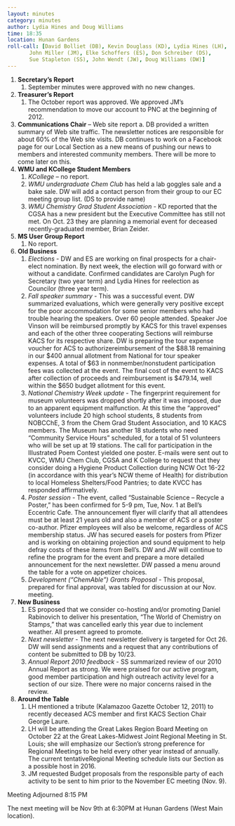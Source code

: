 ```yaml
---
layout: minutes
category: minutes
author: Lydia Hines and Doug Williams
time: 18:35
location: Hunan Gardens
roll-call: [David Bolliet (DB), Kevin Douglass (KD), Lydia Hines (LH),
	   John Miller (JM), Elke Schoffers (ES), Don Schreiber (DS),
	   Sue Stapleton (SS), John Wendt (JW), Doug Williams (DW)]
---
```


1. **Secretary’s Report**
   1. September minutes were approved with no new changes.
2. **Treasurer’s Report**
   1. The October report was approved. We approved JM’s recommendation to move our account to PNC at the beginning of 2012.
3. **Communications Chair** – Web site report
a. DB provided a written summary of Web site traffic. The newsletter notices are responsible for about 60% of the Web site visits. DB continues to work on a Facebook page for our Local Section as a new means of pushing our news to members and interested community members. There will be more to come later on this.
4. **WMU and KCollege Student Members**
   1. *KCollege* – no report.
   2. *WMU undergraduate Chem Club* has held a lab goggles sale and a bake sale. DW will add a contact person from their group to our EC meeting group list. (DS to provide name)
   3. *WMU Chemistry Grad Student Association* - KD reported that the CGSA has a new president but the Executive Committee has still not met. On Oct. 23 they are planning a memorial event for deceased recently-graduated member, Brian Zeider.
5. **MS User Group Report**
   1. No report.
6. **Old Business**
   1. *Elections* - DW and ES are working on final prospects for a chair-elect nomination. By next week, the election will go forward with or without a candidate. Confirmed candidates are Carolyn Pugh for Secretary (two year term) and Lydia Hines for reelection as Councilor (three year term).
   2. *Fall speaker summary* - This was a successful event. DW summarized evaluations, which were generally very positive except for the poor accommodation for some senior members who had trouble hearing the speakers. Over 60 people attended. Speaker Joe Vinson will be reimbursed promptly by KACS for this travel expenses and each of the other three cooperating Sections will reimburse KACS for its respective share. DW is preparing the tour expense voucher for ACS to authorizereimbursement of the $88.18 remaining in our $400 annual allotment from National for tour speaker expenses. A total of $63 in nonmember/nonstudent participation fees was collected at the event. The final cost of the event to KACS after collection of proceeds and reimbursement is $479.14, well within the $650 budget allotment for this event.
   3. *National Chemistry Week update* - The fingerprint requirement for museum volunteers was dropped shortly after it was imposed, due to an apparent equipment malfunction. At this time the “approved” volunteers include 20 high school students, 8 students from NOBCChE, 3 from the Chem Grad Student Association, and 10 KACS members. The Museum has another 18 students who need “Community Service Hours” scheduled, for a total of 51 volunteers who will be set up at 19 stations. The call for participation in the Illustrated Poem Contest yielded one poster. E-mails were sent out to KVCC, WMU Chem Club, CGSA and K College to request that they consider doing a Hygiene Product Collection during NCW Oct 16-22 (in accordance with this year’s NCW theme of Health) for distribution to local Homeless Shelters/Food Pantries; to date KVCC has responded affirmatively.
   4. *Poster session* - The event, called “Sustainable Science – Recycle a Poster,” has been confirmed for 5-9 pm, Tue, Nov. 1 at Bell’s Eccentric Cafe. The announcement flyer will clarify that all attendees must be at least 21 years old and also a member of ACS or a poster co-author. Pfizer employees will also be welcome, regardless of ACS membership status. JW has secured easels for posters from Pfizer and is working on obtaining projection and sound equipment to help defray costs of these items from Bell’s. DW and JW will continue to refine the program for the event and prepare a more detailed announcement for the next newsletter. DW passed a menu around the table for a vote on appetizer choices.
   5. *Development (“ChemAble”) Grants Proposal* - This proposal, prepared for final approval, was tabled for discussion at our Nov. meeting.
7. **New Business**
   1. ES proposed that we consider co-hosting and/or promoting Daniel Rabinovich to deliver his presentation, “The World of Chemistry on Stamps,” that was cancelled early this year due to inclement weather. All present agreed to promote.
   2. *Next newsletter* - The next newsletter delivery is targeted for Oct 26. DW will send assignments and a request that any contributions of content be submitted to DB by 10/23.
   3. *Annual Report 2010 feedback* - SS summarized review of our 2010 Annual Report as strong. We were praised for our active program, good member participation and high outreach activity level for a section of our size. There were no major concerns raised in the review.
8. **Around the Table**
   1. LH mentioned a tribute (Kalamazoo Gazette October 12, 2011) to recently deceased ACS member and first KACS Section Chair George Laure.
   2. LH will be attending the Great Lakes Region Board Meeting on October 22 at the Great Lakes-Midwest Joint Regional Meeting in St. Louis; she will emphasize our Section’s strong preference for Regional Meetings to be held every other year instead of annually. The current tentativeRegional Meeting schedule lists our Section as a possible host in 2016.
   3. JM requested Budget proposals from the responsible party of each activity to be sent to him prior to the November EC meeting (Nov. 9).

Meeting Adjourned 8:15 PM

The next meeting will be Nov 9th at 6:30PM at Hunan Gardens (West Main location).
